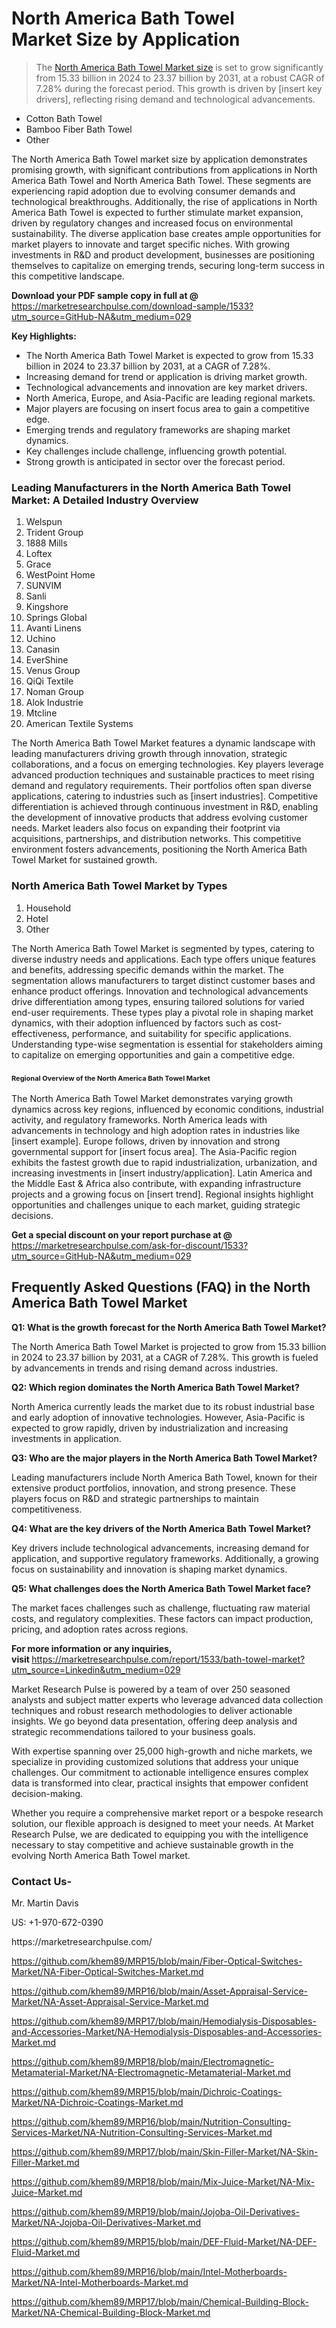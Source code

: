 <h1>North America Bath Towel Market&nbsp;Size by Application</h1><blockquote><p>The <a href="https://marketresearchpulse.com/download-sample/1533?utm_source=GitHub-NA&amp;utm_medium=029">North America Bath Towel Market size</a> is set to grow significantly from 15.33 billion in 2024 to 23.37 billion by 2031, at a robust CAGR of 7.28% during the forecast period. This growth is driven by [insert key drivers], reflecting rising demand and technological advancements.</p></blockquote><ul><li>Cotton Bath Towel <li> Bamboo Fiber Bath Towel <li> Other</li></ul><p>The North America Bath Towel market size by application demonstrates promising growth, with significant contributions from applications in North America Bath Towel and North America Bath Towel. These segments are experiencing rapid adoption due to evolving consumer demands and technological breakthroughs. Additionally, the rise of applications in North America Bath Towel is expected to further stimulate market expansion, driven by regulatory changes and increased focus on environmental sustainability. The diverse application base creates ample opportunities for market players to innovate and target specific niches. With growing investments in R&D and product development, businesses are positioning themselves to capitalize on emerging trends, securing long-term success in this competitive landscape.</p><p><strong>Download your PDF sample copy in full at @ </strong><a href="https://marketresearchpulse.com/download-sample/1533?utm_source=GitHub-NA&amp;utm_medium=029">https://marketresearchpulse.com/download-sample/1533?utm_source=GitHub-NA&amp;utm_medium=029</a></p><p><strong>Key Highlights: </strong></p><ul><li>The North America Bath Towel Market is expected to grow from 15.33 billion in 2024 to 23.37 billion by 2031, at a CAGR of 7.28%.</li><li>Increasing demand for trend or application is driving market growth.</li><li>Technological advancements and innovation are key market drivers.</li><li>North America, Europe, and Asia-Pacific are leading regional markets.</li><li>Major players are focusing on insert focus area to gain a competitive edge.</li><li>Emerging trends and regulatory frameworks are shaping market dynamics.</li><li>Key challenges include challenge, influencing growth potential.</li><li>Strong growth is anticipated in sector over the forecast period.</li></ul><h3>Leading Manufacturers in the North America Bath Towel Market: A Detailed Industry Overview</h3><ol><li>Welspun</li><li>Trident Group</li><li>1888 Mills</li><li>Loftex</li><li>Grace</li><li>WestPoint Home</li><li>SUNVIM</li><li>Sanli</li><li>Kingshore</li><li>Springs Global</li><li>Avanti Linens</li><li>Uchino</li><li>Canasin</li><li>EverShine</li><li>Venus Group</li><li>QiQi Textile</li><li>Noman Group</li><li>Alok Industrie</li><li>Mtcline</li><li>American Textile Systems</li></ol><div class="flex max-w-full flex-col flex-grow"><div class="min-h-8 text-message flex w-full flex-col items-end gap-2 whitespace-normal break-words [.text-message+&amp;]:mt-5" dir="auto" data-message-author-role="assistant" data-message-id="fd8432e4-4910-450d-b182-61b7bfb0a01f" data-message-model-slug="gpt-4o"><div class="flex w-full flex-col gap-1 empty:hidden first:pt-[3px]"><div class="markdown prose w-full break-words dark:prose-invert light"><p>The North America Bath Towel Market features a dynamic landscape with leading manufacturers driving growth through innovation, strategic collaborations, and a focus on emerging technologies. Key players leverage advanced production techniques and sustainable practices to meet rising demand and regulatory requirements. Their portfolios often span diverse applications, catering to industries such as [insert industries]. Competitive differentiation is achieved through continuous investment in R&amp;D, enabling the development of innovative products that address evolving customer needs. Market leaders also focus on expanding their footprint via acquisitions, partnerships, and distribution networks. This competitive environment fosters advancements, positioning the North America Bath Towel Market for sustained growth.</p></div></div></div></div><h3>North America Bath Towel Market by Types</h3><ol><li>Household <li> Hotel <li> Other</li></ol><div class="flex max-w-full flex-col flex-grow"><div class="min-h-8 text-message flex w-full flex-col items-end gap-2 whitespace-normal break-words [.text-message+&amp;]:mt-5" dir="auto" data-message-author-role="assistant" data-message-id="084470be-0bb7-4664-bddf-5156b4f41249" data-message-model-slug="gpt-4o-mini"><div class="flex w-full flex-col gap-1 empty:hidden first:pt-[3px]"><div class="markdown prose w-full break-words dark:prose-invert light"><p>The North America Bath Towel Market is segmented by types, catering to diverse industry needs and applications. Each type offers unique features and benefits, addressing specific demands within the market. The segmentation allows manufacturers to target distinct customer bases and enhance product offerings. Innovation and technological advancements drive differentiation among types, ensuring tailored solutions for varied end-user requirements. These types play a pivotal role in shaping market dynamics, with their adoption influenced by factors such as cost-effectiveness, performance, and suitability for specific applications. Understanding type-wise segmentation is essential for stakeholders aiming to capitalize on emerging opportunities and gain a competitive edge.</p></div></div></div></div><h3><span style="font-size: 11px;">Regional Overview of the North America Bath Towel Market</span></h3><div class="flex max-w-full flex-col flex-grow"><div class="min-h-8 text-message flex w-full flex-col items-end gap-2 whitespace-normal break-words [.text-message+&amp;]:mt-5" dir="auto" data-message-author-role="assistant" data-message-id="e9038762-ce64-4e30-91c9-9bd413514231" data-message-model-slug="gpt-4o-mini"><div class="flex w-full flex-col gap-1 empty:hidden first:pt-[3px]"><div class="markdown prose w-full break-words dark:prose-invert light"><p>The North America Bath Towel Market demonstrates varying growth dynamics across key regions, influenced by economic conditions, industrial activity, and regulatory frameworks. North America leads with advancements in technology and high adoption rates in industries like [insert example]. Europe follows, driven by innovation and strong governmental support for [insert focus area]. The Asia-Pacific region exhibits the fastest growth due to rapid industrialization, urbanization, and increasing investments in [insert industry/application]. Latin America and the Middle East &amp; Africa also contribute, with expanding infrastructure projects and a growing focus on [insert trend]. Regional insights highlight opportunities and challenges unique to each market, guiding strategic decisions.</p></div></div></div></div><p><strong>Get a special discount on your report purchase at @ </strong><a href="https://marketresearchpulse.com/ask-for-discount/1533?utm_source=GitHub-NA&amp;utm_medium=029">https://marketresearchpulse.com/ask-for-discount/1533?utm_source=GitHub-NA&amp;utm_medium=029</a></p><h2>Frequently Asked Questions (FAQ) in the North America Bath Towel Market</h2><p><strong>Q1: What is the growth forecast for the North America Bath Towel Market?</strong></p><p>The North America Bath Towel Market is projected to grow from 15.33 billion in 2024 to 23.37 billion by 2031, at a CAGR of 7.28%. This growth is fueled by advancements in trends and rising demand across industries.</p><p><strong>Q2: Which region dominates the North America Bath Towel Market?</strong></p><p>North America currently leads the market due to its robust industrial base and early adoption of innovative technologies. However, Asia-Pacific is expected to grow rapidly, driven by industrialization and increasing investments in application.</p><p><strong>Q3: Who are the major players in the North America Bath Towel Market?</strong></p><p>Leading manufacturers include North America Bath Towel, known for their extensive product portfolios, innovation, and strong presence. These players focus on R&amp;D and strategic partnerships to maintain competitiveness.</p><p><strong>Q4: What are the key drivers of the North America Bath Towel Market?</strong></p><p>Key drivers include technological advancements, increasing demand for application, and supportive regulatory frameworks. Additionally, a growing focus on sustainability and innovation is shaping market dynamics.</p><p><strong>Q5: What challenges does the North America Bath Towel Market face?</strong></p><p>The market faces challenges such as challenge, fluctuating raw material costs, and regulatory complexities. These factors can impact production, pricing, and adoption rates across regions.</p><p><strong>For more information or any inquiries, visit&nbsp;</strong><a href="https://marketresearchpulse.com/report/1533/bath-towel-market?utm_source=Linkedin&utm_medium=029">https://marketresearchpulse.com/report/1533/bath-towel-market?utm_source=Linkedin&utm_medium=029</a></p><p>Market Research Pulse is powered by a team of over 250 seasoned analysts and subject matter experts who leverage advanced data collection techniques and robust research methodologies to deliver actionable insights. We go beyond data presentation, offering deep analysis and strategic recommendations tailored to your business goals.</p><p>With expertise spanning over 25,000 high-growth and niche markets, we specialize in providing customized solutions that address your unique challenges. Our commitment to actionable intelligence ensures complex data is transformed into clear, practical insights that empower confident decision-making.</p><p>Whether you require a comprehensive market report or a bespoke research solution, our flexible approach is designed to meet your needs. At Market Research Pulse, we are dedicated to equipping you with the intelligence necessary to stay competitive and achieve sustainable growth in the evolving North America Bath Towel market.</p><h3><strong>Contact Us-</strong></h3><p>Mr. Martin Davis</p><p>US: +1-970-672-0390</p><p>https://marketresearchpulse.com/</p><p><a href="https://github.com/khem89/MRP15/blob/main/Fiber-Optical-Switches-Market/NA-Fiber-Optical-Switches-Market.md">https://github.com/khem89/MRP15/blob/main/Fiber-Optical-Switches-Market/NA-Fiber-Optical-Switches-Market.md</a></p><p><a href="https://github.com/khem89/MRP16/blob/main/Asset-Appraisal-Service-Market/NA-Asset-Appraisal-Service-Market.md">https://github.com/khem89/MRP16/blob/main/Asset-Appraisal-Service-Market/NA-Asset-Appraisal-Service-Market.md</a></p><p><a href="https://github.com/khem89/MRP17/blob/main/Hemodialysis-Disposables-and-Accessories-Market/NA-Hemodialysis-Disposables-and-Accessories-Market.md">https://github.com/khem89/MRP17/blob/main/Hemodialysis-Disposables-and-Accessories-Market/NA-Hemodialysis-Disposables-and-Accessories-Market.md</a></p><p><a href="https://github.com/khem89/MRP18/blob/main/Electromagnetic-Metamaterial-Market/NA-Electromagnetic-Metamaterial-Market.md">https://github.com/khem89/MRP18/blob/main/Electromagnetic-Metamaterial-Market/NA-Electromagnetic-Metamaterial-Market.md</a></p><p><a href="https://github.com/khem89/MRP15/blob/main/Dichroic-Coatings-Market/NA-Dichroic-Coatings-Market.md">https://github.com/khem89/MRP15/blob/main/Dichroic-Coatings-Market/NA-Dichroic-Coatings-Market.md</a></p><p><a href="https://github.com/khem89/MRP16/blob/main/Nutrition-Consulting-Services-Market/NA-Nutrition-Consulting-Services-Market.md">https://github.com/khem89/MRP16/blob/main/Nutrition-Consulting-Services-Market/NA-Nutrition-Consulting-Services-Market.md</a></p><p><a href="https://github.com/khem89/MRP17/blob/main/Skin-Filler-Market/NA-Skin-Filler-Market.md">https://github.com/khem89/MRP17/blob/main/Skin-Filler-Market/NA-Skin-Filler-Market.md</a></p><p><a href="https://github.com/khem89/MRP18/blob/main/Mix-Juice-Market/NA-Mix-Juice-Market.md">https://github.com/khem89/MRP18/blob/main/Mix-Juice-Market/NA-Mix-Juice-Market.md</a></p><p><a href="https://github.com/khem89/MRP19/blob/main/Jojoba-Oil-Derivatives-Market/NA-Jojoba-Oil-Derivatives-Market.md">https://github.com/khem89/MRP19/blob/main/Jojoba-Oil-Derivatives-Market/NA-Jojoba-Oil-Derivatives-Market.md</a></p><p><a href="https://github.com/khem89/MRP15/blob/main/DEF-Fluid-Market/NA-DEF-Fluid-Market.md">https://github.com/khem89/MRP15/blob/main/DEF-Fluid-Market/NA-DEF-Fluid-Market.md</a></p><p><a href="https://github.com/khem89/MRP16/blob/main/Intel-Motherboards-Market/NA-Intel-Motherboards-Market.md">https://github.com/khem89/MRP16/blob/main/Intel-Motherboards-Market/NA-Intel-Motherboards-Market.md</a></p><p><a href="https://github.com/khem89/MRP17/blob/main/Chemical-Building-Block-Market/NA-Chemical-Building-Block-Market.md">https://github.com/khem89/MRP17/blob/main/Chemical-Building-Block-Market/NA-Chemical-Building-Block-Market.md</a></p>
